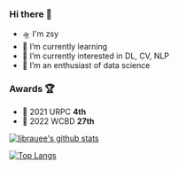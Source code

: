 ### Hi there 👋

- 🛸 I'm zsy
- 🚀 I’m currently learning
- 🚅 I’m currently interested in DL, CV, NLP
- 🛵 I’m an enthusiast of data science


### Awards 🏆

- 🥈 2021 URPC **4th**
- 🥈 2022 WCBD **27th**


[![librauee's github stats](https://github-readme-stats.vercel.app/api?username=zsy1987&show_icons=true)](https://github.com/anuraghazra/github-readme-stats)

[![Top Langs](https://github-readme-stats.vercel.app/api/top-langs/?username=zsy1987&layout=compact)](https://github.com/anuraghazra/github-readme-stats)

